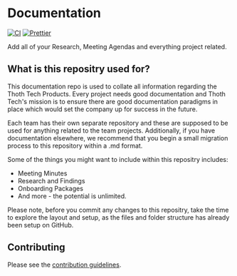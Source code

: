 # Documentation

[![CI](https://github.com/thoth-tech/documentation/actions/workflows/ci.yml/badge.svg)](https://github.com/thoth-tech/documentation/actions/workflows/ci.yml)
[![Prettier](https://img.shields.io/badge/code_style-prettier-ff69b4.svg)](https://prettier.io/)

Add all of your Research, Meeting Agendas and everything project related.

## What is this repositry used for?

This documentation repo is used to collate all information regarding the Thoth Tech Products. Every
project needs good documentation and Thoth Tech's mission is to ensure there are good documentation
paradigms in place which would set the company up for success in the future.

Each team has their own separate repository and these are supposed to be used for anything related
to the team projects. Additionally, if you have documentation elsewhere, we recommend that you begin
a small migration process to this repository within a .md format.

Some of the things you might want to include within this repositry includes:

- Meeting Minutes
- Research and Findings
- Onboarding Packages
- And more - the potential is unlimited.

Please note, before you commit any changes to this repositry, take the time to explore the layout and setup, as the files and folder structure has already been setup on GitHub. 


## Contributing

Please see the [contribution guidelines](CONTRIBUTING.md).
